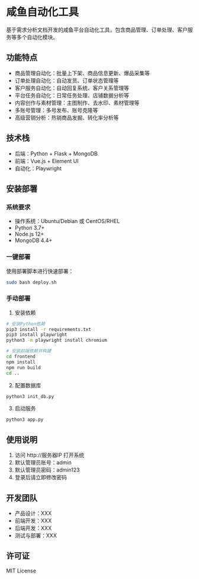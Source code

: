 # 咸鱼自动化工具

基于需求分析文档开发的咸鱼平台自动化工具，包含商品管理、订单处理、客户服务等多个自动化模块。

## 功能特点

- 商品管理自动化：批量上下架、商品信息更新、爆品采集等
- 订单处理自动化：自动发货、订单状态管理等
- 客户服务自动化：自动回复系统、客户关系管理等
- 平台任务自动化：日常任务处理、店铺数据分析等
- 内容创作与素材管理：主图制作、去水印、素材管理等
- 多账号管理：多号发布、账号克隆等
- 高级营销分析：热销商品发掘、转化率分析等

## 技术栈

- 后端：Python + Flask + MongoDB
- 前端：Vue.js + Element UI
- 自动化：Playwright

## 安装部署

### 系统要求

- 操作系统：Ubuntu/Debian 或 CentOS/RHEL
- Python 3.7+
- Node.js 12+
- MongoDB 4.4+

### 一键部署

使用部署脚本进行快速部署：

```bash
sudo bash deploy.sh
```

### 手动部署

1. 安装依赖

```bash
# 安装Python依赖
pip3 install -r requirements.txt
pip3 install playwright
python3 -m playwright install chromium

# 安装前端依赖并构建
cd frontend
npm install
npm run build
cd ..
```

2. 配置数据库

```bash
python3 init_db.py
```

3. 启动服务

```bash
python3 app.py
```

## 使用说明

1. 访问 http://服务器IP 打开系统
2. 默认管理员账号：admin
3. 默认管理员密码：admin123
4. 登录后请立即修改密码

## 开发团队

- 产品设计：XXX
- 前端开发：XXX
- 后端开发：XXX
- 测试与部署：XXX

## 许可证

MIT License 